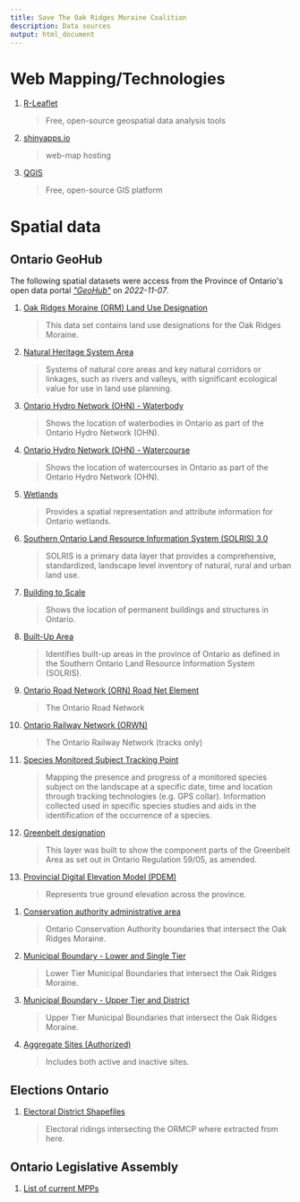 ```yaml
---
title: Save The Oak Ridges Moraine Coalition
description: Data sources
output: html_document
---
```




# Web Mapping/Technologies

1. [R-Leaflet](https://rstudio.github.io/leaflet/)
    > Free, open-source geospatial data analysis tools

2. [shinyapps.io](https://www.shinyapps.io/)
    > web-map hosting

3. [QGIS](https://www.qgis.org/en/site/)
    > Free, open-source GIS platform


# Spatial data

## Ontario GeoHub
The following spatial datasets were access from the Province of Ontario's open data portal [*"GeoHub"*](https://geohub.lio.gov.on.ca/) on *2022-11-07*.


1. [Oak Ridges Moraine (ORM) Land Use Designation](https://geohub.lio.gov.on.ca/datasets/lio::oak-ridges-moraine-orm-land-use-designation/)
    > This data set contains land use designations for the Oak Ridges Moraine.

1. [Natural Heritage System Area](https://geohub.lio.gov.on.ca/datasets/natural-heritage-system-area/)
    > Systems of natural core areas and key natural corridors or linkages, such as rivers and valleys, with significant ecological value for use in land use planning.

1. [Ontario Hydro Network (OHN) - Waterbody](https://geohub.lio.gov.on.ca/datasets/mnrf::ontario-hydro-network-ohn-waterbody/)
    > Shows the location of waterbodies in Ontario as part of the Ontario Hydro Network (OHN).

1. [Ontario Hydro Network (OHN) - Watercourse](https://geohub.lio.gov.on.ca/datasets/mnrf::ontario-hydro-network-ohn-watercourse/)
    > Shows the location of watercourses in Ontario as part of the Ontario Hydro Network (OHN).

1. [Wetlands](https://geohub.lio.gov.on.ca/datasets/mnrf::wetlands/)
    > Provides a spatial representation and attribute information for Ontario wetlands.

1. [Southern Ontario Land Resource Information System (SOLRIS) 3.0](https://geohub.lio.gov.on.ca/documents/southern-ontario-land-resource-information-system-solris-3-0/about)
    > SOLRIS is a primary data layer that provides a comprehensive, standardized, landscape level inventory of natural, rural and urban land use.

1. [Building to Scale](https://geohub.lio.gov.on.ca/datasets/6a251b78ec14429d894fe51e93eede08/about)
    > Shows the location of permanent buildings and structures in Ontario.

1. [Built-Up Area](https://geohub.lio.gov.on.ca/datasets/lio::built-up-area)
    > Identifies built-up areas in the province of Ontario as defined in the Southern Ontario Land Resource Information System (SOLRIS).

1. [Ontario Road Network (ORN) Road Net Element](https://geohub.lio.gov.on.ca/datasets/mnrf::ontario-road-network-orn-road-net-element/about)
    > The Ontario Road Network

1. [Ontario Railway Network (ORWN)](https://geohub.lio.gov.on.ca/maps/mnrf::ontario-railway-network-orwn/about)
    > The Ontario Railway Network (tracks only)

1. [Species Monitored Subject Tracking Point](https://geohub.lio.gov.on.ca/documents/lio::species-monitored-subject-tracking-point/explore)
    > Mapping the presence and progress of a monitored species subject on the landscape at a specific date, time and location through tracking technologies (e.g. GPS collar). Information collected used in specific species studies and aids in the identification of the occurrence of a species.

1. [Greenbelt designation](https://geohub.lio.gov.on.ca/datasets/lio::greenbelt-designation/about)
    > This layer was built to show the component parts of the Greenbelt Area as set out in Ontario Regulation 59/05, as amended.

1. [Provincial Digital Elevation Model (PDEM)](https://geohub.lio.gov.on.ca/maps/mnrf::provincial-digital-elevation-model-pdem/)
    > Represents true ground elevation across the province.

<!-- 1. [Ontario First Nations treaty areas](https://data.ontario.ca/dataset/ontario-first-nations-treaty-areas) -->

1. [Conservation authority administrative area](https://geohub.lio.gov.on.ca/datasets/lio::conservation-authority-administrative-area/about)
    > Ontario Conservation Authority boundaries that intersect the Oak Ridges Moraine.

1. [Municipal Boundary - Lower and Single Tier](https://geohub.lio.gov.on.ca/datasets/64fb702e16204c3e88b528d9759f1174/explore)
    > Lower Tier Municipal Boundaries that intersect the Oak Ridges Moraine.

1. [Municipal Boundary - Upper Tier and District](https://geohub.lio.gov.on.ca/datasets/11be9127e6ae43c4850793a3a2ee943c/explore)
    > Upper Tier Municipal Boundaries that intersect the Oak Ridges Moraine.

1. [Aggregate Sites (Authorized)](https://data.ontario.ca/dataset/aggregate-site-authorized)
    > Includes both active and inactive sites.


<!-- 1. [Ministry of Transportation Aggregate sites](https://geohub.lio.gov.on.ca/documents/lio::ministry-of-transportation-aggregate-sites/about) -->



## Elections Ontario

1. [Electoral District Shapefiles](https://www.elections.on.ca/en/voting-in-ontario/electoral-district-shapefiles.html)
    > Electoral ridings intersecting the ORMCP where extracted from here.


## Ontario Legislative Assembly

1. [List of current MPPs](https://www.ola.org/en/members/current)